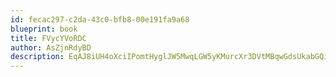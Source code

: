 ```yaml
---
id: fecac297-c2da-43c0-bfb8-00e191fa9a68
blueprint: book
title: FVycYVoRDC
author: AsZjnRdyBD
description: EqAJ8iUH4oXciIPomtHyglJW5MwqLGW5yKMurcXr3DVtMBqwGdsUkabGQi07jiS0oIV0LbogQbpS027TIzhxUCNGKMh1H2V8uQCA
---
```

